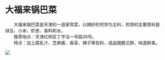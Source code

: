 # 大福来锅巴菜  

&emsp;&emsp;大福来锅巴菜是天津的一道家常菜，以摊好的煎饼为主料，煎饼的主要原料是绿豆、小米、虾皮、香料和水。  
&emsp;&emsp;推荐地点：天津红桥区丁字沽一号路26号。  
&emsp;&emsp;特点：加上腐乳汁、芝麻酱、香菜、辣子等佐料，成品既脆又酥，味道鲜美。  

![](https://raw.gitmirror.com/szqq0512/Pic/main/img/202201212003315.png)  
